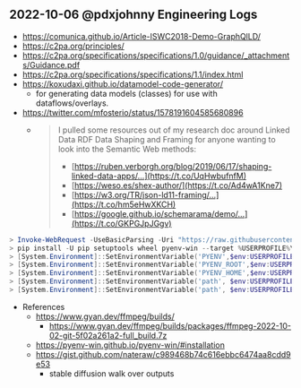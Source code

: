 ## 2022-10-06 @pdxjohnny Engineering Logs

- https://comunica.github.io/Article-ISWC2018-Demo-GraphQlLD/
- https://c2pa.org/principles/
- https://c2pa.org/specifications/specifications/1.0/guidance/_attachments/Guidance.pdf
- https://c2pa.org/specifications/specifications/1.1/index.html
- https://koxudaxi.github.io/datamodel-code-generator/
  - for generating data models (classes) for use with dataflows/overlays.
- https://twitter.com/mfosterio/status/1578191604585680896
  - > I pulled some resources out of my research doc around Linked Data RDF Data Shaping and Framing for anyone wanting to look into the Semantic Web methods:
    > - [https://ruben.verborgh.org/blog/2019/06/17/shaping-linked-data-apps/…](https://t.co/UqHwbufnfM)
    > - [https://weso.es/shex-author/](https://t.co/Ad4wA1Kne7)
    > - [https://w3.org/TR/json-ld11-framing/…](https://t.co/hm5eHwXKCH)
    > - [https://google.github.io/schemarama/demo/…](https://t.co/GKPGJpJGgv)

```powershell
> Invoke-WebRequest -UseBasicParsing -Uri "https://raw.githubusercontent.com/pyenv-win/pyenv-win/master/pyenv-win/install-pyenv-win.ps1" -OutFile "./install-pyenv-win.ps1"; &"./install-pyenv-win.ps1"
> pip install -U pip setuptools wheel pyenv-win --target %USERPROFILE%\\.pyenv
> [System.Environment]::SetEnvironmentVariable('PYENV',$env:USERPROFILE + "\.pyenv\pyenv-win\","User")
> [System.Environment]::SetEnvironmentVariable('PYENV_ROOT',$env:USERPROFILE + "\.pyenv\pyenv-win\","User")
> [System.Environment]::SetEnvironmentVariable('PYENV_HOME',$env:USERPROFILE + "\.pyenv\pyenv-win\","User")
> [System.Environment]::SetEnvironmentVariable('path', $env:USERPROFILE + "\.pyenv\pyenv-win\bin;" + $env:USERPROFILE + "\.pyenv\pyenv-win\shims;" + [System.Environment]::GetEnvironmentVariable('path', "User"),"User")
> [System.Environment]::SetEnvironmentVariable('path', $env:USERPROFILE + "\Downloads\ffmpeg-2022-10-02-git-5f02a261a2-full_build\bin;" + [System.Environment]::GetEnvironmentVariable('path', "User"),"User")
```

- References
  - https://www.gyan.dev/ffmpeg/builds/
    - https://www.gyan.dev/ffmpeg/builds/packages/ffmpeg-2022-10-02-git-5f02a261a2-full_build.7z
  - https://pyenv-win.github.io/pyenv-win/#installation
  - https://gist.github.com/nateraw/c989468b74c616ebbc6474aa8cdd9e53
    - stable diffusion walk over outputs